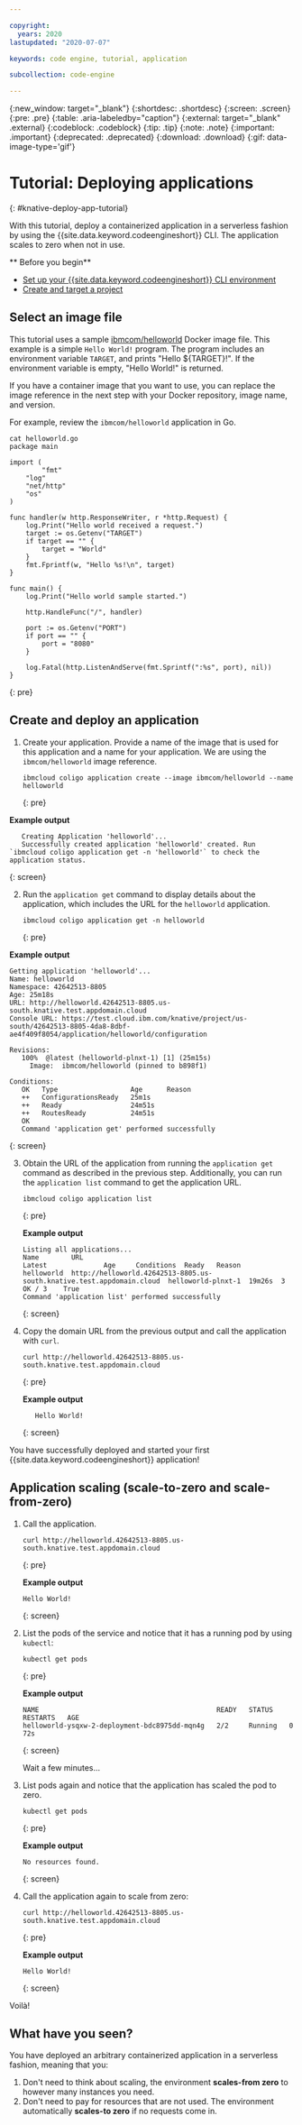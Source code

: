 ```yaml
---

copyright:
  years: 2020
lastupdated: "2020-07-07"

keywords: code engine, tutorial, application

subcollection: code-engine

---
```


{:new_window: target="_blank"}
{:shortdesc: .shortdesc}
{:screen: .screen}
{:pre: .pre}
{:table: .aria-labeledby="caption"}
{:external: target="_blank" .external}
{:codeblock: .codeblock}
{:tip: .tip}
{:note: .note}
{:important: .important}
{:deprecated: .deprecated}
{:download: .download}
{:gif: data-image-type='gif'}

# Tutorial: Deploying applications
{: #knative-deploy-app-tutorial}

With this tutorial, deploy a containerized application in a serverless fashion by using the {{site.data.keyword.codeengineshort}} CLI. The application scales to zero when not in use.

** Before you begin**

- [Set up your {{site.data.keyword.codeengineshort}} CLI environment](/docs/code-engine?topic=code-engine-kn-install-cli)
- [Create and target a project](/docs/code-engine?topic=code-engine-manage-project)


## Select an image file

This tutorial uses a sample [ibmcom/helloworld](https://hub.docker.com/r/ibmcom/helloworld) Docker image file. This example is a simple `Hello World!` program. The program includes an environment variable `TARGET`, and prints "Hello ${TARGET}!". If the environment variable is empty, "Hello World!" is returned.

If you have a container image that you want to use, you can replace the image reference in the next step with your Docker repository, image name, and version.

For example, review the `ibmcom/helloworld` application in Go.

   ```
   cat helloworld.go
   package main

   import (
      	   "fmt"
	   "log"
	   "net/http"
	   "os"
   )

   func handler(w http.ResponseWriter, r *http.Request) {
	   log.Print("Hello world received a request.")
	   target := os.Getenv("TARGET")
	   if target == "" {
	   	   target = "World"
	   }
	   fmt.Fprintf(w, "Hello %s!\n", target)
   }

   func main() {
	   log.Print("Hello world sample started.")

	   http.HandleFunc("/", handler)

	   port := os.Getenv("PORT")
	   if port == "" {
		   port = "8080"
	   }
   
	   log.Fatal(http.ListenAndServe(fmt.Sprintf(":%s", port), nil))
   }
   ```
   {: pre}



## Create and deploy an application

1.  Create your application. Provide a name of the image that is used for this application and a name for your application. We are using the `ibmcom/helloworld` image reference.  

    ```
    ibmcloud coligo application create --image ibmcom/helloworld --name helloworld
    ```
    {: pre}

   **Example output**

   ```
      Creating Application 'helloworld'...
      Successfully created application 'helloworld' created. Run `ibmcloud coligo application get -n 'helloworld'` to check the application status.
   ```
   {: screen}

2.  Run the `application get` command to display details about the application, which includes the URL for the `helloworld` application. 

    ```
    ibmcloud coligo application get -n helloworld
    ```
    {: pre}

   **Example output**

   ```
   Getting application 'helloworld'...
   Name: helloworld
   Namespace: 42642513-8805
   Age: 25m18s
   URL: http://helloworld.42642513-8805.us-south.knative.test.appdomain.cloud
   Console URL: https://test.cloud.ibm.com/knative/project/us-south/42642513-8805-4da8-8dbf-ae4f409f8054/application/helloworld/configuration

   Revisions:
      100%  @latest (helloworld-plnxt-1) [1] (25m15s)
        Image:  ibmcom/helloworld (pinned to b898f1)

   Conditions:
      OK   Type                  Age      Reason
      ++   ConfigurationsReady   25m1s
      ++   Ready                 24m51s
      ++   RoutesReady           24m51s
      OK
      Command 'application get' performed successfully
   ```
   {: screen}

3. Obtain the URL of the application from running the `application get` command as described in the previous step.  Additionally, you can run the `application list` command to get the application URL.  

   ```
   ibmcloud coligo application list
   ```
   {: pre}

   **Example output**

   ```
   Listing all applications...
   Name        URL                                                                    Latest              Age     Conditions  Ready   Reason
   helloworld  http://helloworld.42642513-8805.us-south.knative.test.appdomain.cloud  helloworld-plnxt-1  19m26s  3 OK / 3    True
   Command 'application list' performed successfully
   ```
   {: screen}

4. Copy the domain URL from the previous output and call the application with `curl`.

   ```
   curl http://helloworld.42642513-8805.us-south.knative.test.appdomain.cloud
   ```
   {: pre}
   
   **Example output**

   ```
      Hello World!
   ```
   {: screen}
   
You have successfully deployed and started your first {{site.data.keyword.codeengineshort}} application!



## Application scaling (scale-to-zero and scale-from-zero)

1. Call the application. 

   ```
   curl http://helloworld.42642513-8805.us-south.knative.test.appdomain.cloud
   ```
   {: pre}
   
   **Example output**
   
   ```
   Hello World!
   ```
   {: screen}

2. List the pods of the service and notice that it has a running pod by using `kubectl`:

   ```
   kubectl get pods
   ```
   {: pre}

   **Example output**

   ```
   NAME                                            READY   STATUS    RESTARTS   AGE
   helloworld-ysqxw-2-deployment-bdc8975dd-mqn4g   2/2     Running   0          72s
   ```
   {: screen}
   
   Wait a few minutes...

3. List pods again and notice that the application has scaled the pod to zero. 

   ```
   kubectl get pods
   ```
   {: pre}

   **Example output**

   ```
   No resources found.
   ```
   {: screen}

4. Call the application again to scale from zero:

   ```
   curl http://helloworld.42642513-8805.us-south.knative.test.appdomain.cloud
   ```
   {: pre}
   
   **Example output**
   
   ```
   Hello World!
   ```
   {: screen}

Voilà!

## What have you seen?
You have deployed an arbitrary containerized application in a serverless fashion, meaning that you: 

1. Don't need to think about scaling, the environment **scales-from zero** to however many instances you need.
2. Don't need to pay for resources that are not used. The environment automatically **scales-to zero** if no requests come in.
